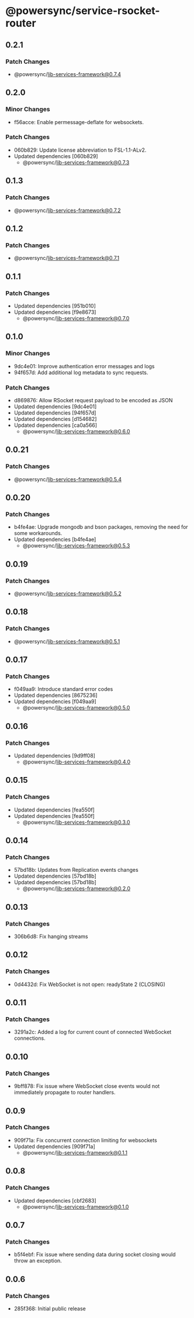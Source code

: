# @powersync/service-rsocket-router

## 0.2.1

### Patch Changes

- @powersync/lib-services-framework@0.7.4

## 0.2.0

### Minor Changes

- f56acce: Enable permessage-deflate for websockets.

### Patch Changes

- 060b829: Update license abbreviation to FSL-1.1-ALv2.
- Updated dependencies [060b829]
  - @powersync/lib-services-framework@0.7.3

## 0.1.3

### Patch Changes

- @powersync/lib-services-framework@0.7.2

## 0.1.2

### Patch Changes

- @powersync/lib-services-framework@0.7.1

## 0.1.1

### Patch Changes

- Updated dependencies [951b010]
- Updated dependencies [f9e8673]
  - @powersync/lib-services-framework@0.7.0

## 0.1.0

### Minor Changes

- 9dc4e01: Improve authentication error messages and logs
- 94f657d: Add additional log metadata to sync requests.

### Patch Changes

- d869876: Allow RSocket request payload to be encoded as JSON
- Updated dependencies [9dc4e01]
- Updated dependencies [94f657d]
- Updated dependencies [d154682]
- Updated dependencies [ca0a566]
  - @powersync/lib-services-framework@0.6.0

## 0.0.21

### Patch Changes

- @powersync/lib-services-framework@0.5.4

## 0.0.20

### Patch Changes

- b4fe4ae: Upgrade mongodb and bson packages, removing the need for some workarounds.
- Updated dependencies [b4fe4ae]
  - @powersync/lib-services-framework@0.5.3

## 0.0.19

### Patch Changes

- @powersync/lib-services-framework@0.5.2

## 0.0.18

### Patch Changes

- @powersync/lib-services-framework@0.5.1

## 0.0.17

### Patch Changes

- f049aa9: Introduce standard error codes
- Updated dependencies [8675236]
- Updated dependencies [f049aa9]
  - @powersync/lib-services-framework@0.5.0

## 0.0.16

### Patch Changes

- Updated dependencies [9d9ff08]
  - @powersync/lib-services-framework@0.4.0

## 0.0.15

### Patch Changes

- Updated dependencies [fea550f]
- Updated dependencies [fea550f]
  - @powersync/lib-services-framework@0.3.0

## 0.0.14

### Patch Changes

- 57bd18b: Updates from Replication events changes
- Updated dependencies [57bd18b]
- Updated dependencies [57bd18b]
  - @powersync/lib-services-framework@0.2.0

## 0.0.13

### Patch Changes

- 306b6d8: Fix hanging streams

## 0.0.12

### Patch Changes

- 0d4432d: Fix WebSocket is not open: readyState 2 (CLOSING)

## 0.0.11

### Patch Changes

- 3291a2c: Added a log for current count of connected WebSocket connections.

## 0.0.10

### Patch Changes

- 9bff878: Fix issue where WebSocket close events would not immediately propagate to router handlers.

## 0.0.9

### Patch Changes

- 909f71a: Fix concurrent connection limiting for websockets
- Updated dependencies [909f71a]
  - @powersync/lib-services-framework@0.1.1

## 0.0.8

### Patch Changes

- Updated dependencies [cbf2683]
  - @powersync/lib-services-framework@0.1.0

## 0.0.7

### Patch Changes

- b5f4ebf: Fix issue where sending data during socket closing would throw an exception.

## 0.0.6

### Patch Changes

- 285f368: Initial public release
